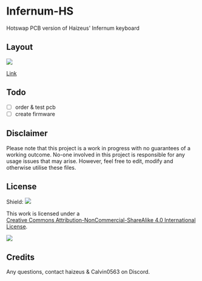 # Infernum-HS

Hotswap PCB version of Haizeus' Infernum keyboard

## Layout

![](https://github.com/calvin-mcd/Infernum-HS/blob/main/Images/layout.png)

[Link](http://www.keyboard-layout-editor.com/#/gists/f048307a62b63627cb998ec30d35d3b9)

## Todo

- [ ] order & test pcb
- [ ] create firmware

## Disclaimer

Please note that this project is a work in progress with no guarantees of a working outcome. No-one involved in this project is responsible for any usage issues that may arise. However, feel free to edit, modify and otherwise utilise these files.

## License

Shield: [![](https://img.shields.io/badge/License-CC%20BY--NC--SA%204.0-lightgrey.svg)](http://creativecommons.org/licenses/by-nc-sa/4.0/)

This work is licensed under a  
[Creative Commons Attribution-NonCommercial-ShareAlike 4.0 International License](http://creativecommons.org/licenses/by-nc-sa/4.0/).

[![](https://licensebuttons.net/l/by-nc-sa/4.0/88x31.png)](http://creativecommons.org/licenses/by-nc-sa/4.0/)

## Credits

Any questions, contact haizeus & Calvin0563 on Discord. 